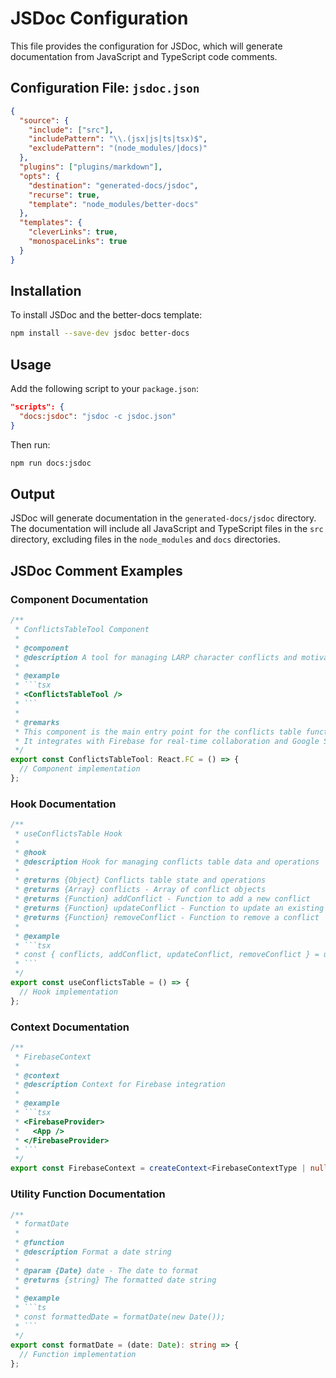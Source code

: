 # JSDoc Configuration

This file provides the configuration for JSDoc, which will generate documentation from JavaScript and TypeScript code comments.

## Configuration File: `jsdoc.json`

```json
{
  "source": {
    "include": ["src"],
    "includePattern": "\\.(jsx|js|ts|tsx)$",
    "excludePattern": "(node_modules/|docs)"
  },
  "plugins": ["plugins/markdown"],
  "opts": {
    "destination": "generated-docs/jsdoc",
    "recurse": true,
    "template": "node_modules/better-docs"
  },
  "templates": {
    "cleverLinks": true,
    "monospaceLinks": true
  }
}
```

## Installation

To install JSDoc and the better-docs template:

```bash
npm install --save-dev jsdoc better-docs
```

## Usage

Add the following script to your `package.json`:

```json
"scripts": {
  "docs:jsdoc": "jsdoc -c jsdoc.json"
}
```

Then run:

```bash
npm run docs:jsdoc
```

## Output

JSDoc will generate documentation in the `generated-docs/jsdoc` directory. The documentation will include all JavaScript and TypeScript files in the `src` directory, excluding files in the `node_modules` and `docs` directories.

## JSDoc Comment Examples

### Component Documentation

````typescript
/**
 * ConflictsTableTool Component
 *
 * @component
 * @description A tool for managing LARP character conflicts and motivations
 *
 * @example
 * ```tsx
 * <ConflictsTableTool />
 * ```
 *
 * @remarks
 * This component is the main entry point for the conflicts table functionality.
 * It integrates with Firebase for real-time collaboration and Google Sheets for data storage.
 */
export const ConflictsTableTool: React.FC = () => {
  // Component implementation
};
````

### Hook Documentation

````typescript
/**
 * useConflictsTable Hook
 *
 * @hook
 * @description Hook for managing conflicts table data and operations
 *
 * @returns {Object} Conflicts table state and operations
 * @returns {Array} conflicts - Array of conflict objects
 * @returns {Function} addConflict - Function to add a new conflict
 * @returns {Function} updateConflict - Function to update an existing conflict
 * @returns {Function} removeConflict - Function to remove a conflict
 *
 * @example
 * ```tsx
 * const { conflicts, addConflict, updateConflict, removeConflict } = useConflictsTable();
 * ```
 */
export const useConflictsTable = () => {
  // Hook implementation
};
````

### Context Documentation

````typescript
/**
 * FirebaseContext
 *
 * @context
 * @description Context for Firebase integration
 *
 * @example
 * ```tsx
 * <FirebaseProvider>
 *   <App />
 * </FirebaseProvider>
 * ```
 */
export const FirebaseContext = createContext<FirebaseContextType | null>(null);
````

### Utility Function Documentation

````typescript
/**
 * formatDate
 *
 * @function
 * @description Format a date string
 *
 * @param {Date} date - The date to format
 * @returns {string} The formatted date string
 *
 * @example
 * ```ts
 * const formattedDate = formatDate(new Date());
 * ```
 */
export const formatDate = (date: Date): string => {
  // Function implementation
};
````
